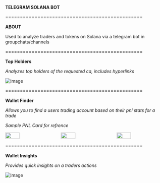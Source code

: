 **TELEGRAM SOLANA BOT**

===============================================

**ABOUT**

Used to analyze traders and tokens on Solana via a telegram bot in groupchats/channels

===============================================

**Top Holders**

*Analyzes top holders of the requested ca, includes hyperlinks*

![image](https://github.com/user-attachments/assets/e7034986-7a0d-4dec-af88-c5dcae18a34f)

===============================================

**Wallet Finder**

*Allows you to find a users trading account based on their pnl stats for a trade* 

*Sample PNL Card for refrence*

<div style="display: flex; justify-content: space-between;">
  <img src="https://github.com/user-attachments/assets/26ae8a24-1a9a-479a-85c2-b446a1669127" width="30%" />
  <img src="https://github.com/user-attachments/assets/d9ccdbb4-13c9-4690-976c-ce9d24fc6d6f" width="30%" />
  <img src="https://github.com/user-attachments/assets/1d74c295-72fa-4d04-858b-b19d4c5de937" width="30%" />
</div>

===============================================

**Wallet Insights**

*Provides quick insights on a traders actions*

![image](https://github.com/user-attachments/assets/3f002f9a-0dec-4657-9808-7dc85e69b99a)


